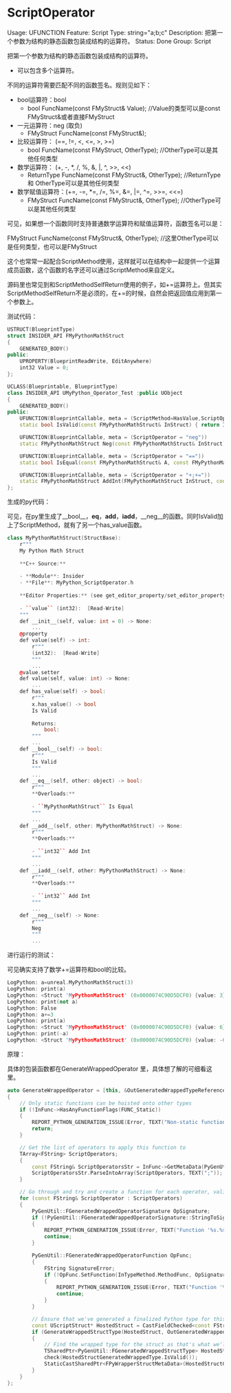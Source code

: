 # ScriptOperator

Usage: UFUNCTION
Feature: Script
Type: string="a;b;c"
Description: 把第一个参数为结构的静态函数包装成结构的运算符。
Status: Done
Group: Script

把第一个参数为结构的静态函数包装成结构的运算符。

- 可以包含多个运算符。

不同的运算符需要匹配不同的函数签名。规则见如下：

- bool运算符：bool
    - bool FuncName(const FMyStruct& Value);    //Value的类型可以是const FMyStruct&或者直接FMyStruct
- 一元运算符：neg (取负)
    - FMyStruct FuncName(const FMyStruct&);
- 比较运算符： (==, !=, <, <=, >, >=)
    - bool FuncName(const FMyStruct, OtherType);  //OtherType可以是其他任何类型
- 数学运算符： (+, -, *, /, %, &, |, ^, >>, <<)
    - ReturnType FuncName(const FMyStruct&, OtherType);   //ReturnType 和 OtherType可以是其他任何类型
- 数学赋值运算符：(+=, -=, *=, /=, %=, &=, |=, ^=, >>=, <<=)
    - FMyStruct FuncName(const FMyStruct&, OtherType);   //OtherType可以是其他任何类型

可见，如果想一个函数同时支持普通数学运算符和赋值运算符，函数签名可以是：

FMyStruct FuncName(const FMyStruct&, OtherType);  //这里OtherType可以是任何类型，也可以是FMyStruct 

这个也常常一起配合ScriptMethod使用，这样就可以在结构中一起提供一个运算成员函数，这个函数的名字还可以通过ScriptMethod来自定义。

源码里也常见到和ScriptMethodSelfReturn使用的例子，如+=运算符上。但其实ScriptMethodSelfReturn不是必须的，在+=的时候，自然会把返回值应用到第一个参数上。

测试代码：

```cpp
USTRUCT(BlueprintType)
struct INSIDER_API FMyPythonMathStruct
{
	GENERATED_BODY()
public:
	UPROPERTY(BlueprintReadWrite, EditAnywhere)
	int32 Value = 0;
};

UCLASS(Blueprintable, BlueprintType)
class INSIDER_API UMyPython_Operator_Test :public UObject
{
	GENERATED_BODY()
public:
	UFUNCTION(BlueprintCallable, meta = (ScriptMethod=HasValue,ScriptOperator = "bool"))
	static bool IsValid(const FMyPythonMathStruct& InStruct) { return InStruct.Value != 0; }

	UFUNCTION(BlueprintCallable, meta = (ScriptOperator = "neg"))
	static FMyPythonMathStruct Neg(const FMyPythonMathStruct& InStruct) { return { -InStruct.Value }; }

	UFUNCTION(BlueprintCallable, meta = (ScriptOperator = "=="))
	static bool IsEqual(const FMyPythonMathStruct& A, const FMyPythonMathStruct& B) { return A.Value == B.Value; }

	UFUNCTION(BlueprintCallable, meta = (ScriptOperator = "+;+="))
	static FMyPythonMathStruct AddInt(FMyPythonMathStruct InStruct, const int32 InValue) { InStruct.Value += InValue; return InStruct; }
};

```

生成的py代码：

可见，在py里生成了__bool__，__eq__，__add__，__iadd__，__neg__的函数。同时IsValid加上了ScriptMethod，就有了另一个has_value函数。

```cpp
class MyPythonMathStruct(StructBase):
    r"""
    My Python Math Struct
    
    **C++ Source:**
    
    - **Module**: Insider
    - **File**: MyPython_ScriptOperator.h
    
    **Editor Properties:** (see get_editor_property/set_editor_property)
    
    - ``value`` (int32):  [Read-Write]
    """
    def __init__(self, value: int = 0) -> None:
        ...
    @property
    def value(self) -> int:
        r"""
        (int32):  [Read-Write]
        """
        ...
    @value.setter
    def value(self, value: int) -> None:
        ...
    def has_value(self) -> bool:
        r"""
        x.has_value() -> bool
        Is Valid
        
        Returns:
            bool:
        """
        ...
    def __bool__(self) -> bool:
        r"""
        Is Valid
        """
        ...
    def __eq__(self, other: object) -> bool:
        r"""
        **Overloads:**
        
        - ``MyPythonMathStruct`` Is Equal
        """
        ...
    def __add__(self, other: MyPythonMathStruct) -> None:
        r"""
        **Overloads:**
        
        - ``int32`` Add Int
        """
        ...
    def __iadd__(self, other: MyPythonMathStruct) -> None:
        r"""
        **Overloads:**
        
        - ``int32`` Add Int
        """
        ...
    def __neg__(self) -> None:
        r"""
        Neg
        """
        ...
```

进行运行的测试：

可见确实支持了数学+=运算符和bool的比较。

```cpp
LogPython: a=unreal.MyPythonMathStruct(3)
LogPython: print(a)
LogPython: <Struct 'MyPythonMathStruct' (0x0000074C90D5DCF0) {value: 3}>
LogPython: print(not a)
LogPython: False
LogPython: a+=3
LogPython: print(a)
LogPython: <Struct 'MyPythonMathStruct' (0x0000074C90D5DCF0) {value: 6}>
LogPython: print(-a)
LogPython: <Struct 'MyPythonMathStruct' (0x0000074C90D5DCF0) {value: -6}>
```

原理：

具体的包装函数都在GenerateWrappedOperator 里，具体想了解的可细看这里。

```cpp
auto GenerateWrappedOperator = [this, &OutGeneratedWrappedTypeReferences, &OutDirtyModules](const UFunction* InFunc, const PyGenUtil::FGeneratedWrappedMethod& InTypeMethod)
{
	// Only static functions can be hoisted onto other types
	if (!InFunc->HasAnyFunctionFlags(FUNC_Static))
	{
		REPORT_PYTHON_GENERATION_ISSUE(Error, TEXT("Non-static function '%s.%s' is marked as 'ScriptOperator' but only static functions can be hoisted."), *InFunc->GetOwnerClass()->GetName(), *InFunc->GetName());
		return;
	}

	// Get the list of operators to apply this function to
	TArray<FString> ScriptOperators;
	{
		const FString& ScriptOperatorsStr = InFunc->GetMetaData(PyGenUtil::ScriptOperatorMetaDataKey);
		ScriptOperatorsStr.ParseIntoArray(ScriptOperators, TEXT(";"));
	}

	// Go through and try and create a function for each operator, validating that the signature matches what the operator expects
	for (const FString& ScriptOperator : ScriptOperators)
	{
		PyGenUtil::FGeneratedWrappedOperatorSignature OpSignature;
		if (!PyGenUtil::FGeneratedWrappedOperatorSignature::StringToSignature(*ScriptOperator, OpSignature))
		{
			REPORT_PYTHON_GENERATION_ISSUE(Error, TEXT("Function '%s.%s' is marked as 'ScriptOperator' but uses an unknown operator type '%s'."), *InFunc->GetOwnerClass()->GetName(), *InFunc->GetName(), *ScriptOperator);
			continue;
		}

		PyGenUtil::FGeneratedWrappedOperatorFunction OpFunc;
		{
			FString SignatureError;
			if (!OpFunc.SetFunction(InTypeMethod.MethodFunc, OpSignature, &SignatureError))
			{
				REPORT_PYTHON_GENERATION_ISSUE(Error, TEXT("Function '%s.%s' is marked as 'ScriptOperator' but has an invalid signature for the '%s' operator: %s."), *InFunc->GetOwnerClass()->GetName(), *InFunc->GetName(), *ScriptOperator, *SignatureError);
				continue;
			}
		}

		// Ensure that we've generated a finalized Python type for this struct since we'll be adding this function as a operator on that type
		const UScriptStruct* HostedStruct = CastFieldChecked<const FStructProperty>(OpFunc.SelfParam.ParamProp)->Struct;
		if (GenerateWrappedStructType(HostedStruct, OutGeneratedWrappedTypeReferences, OutDirtyModules, EPyTypeGenerationFlags::ForceShouldExport))
		{
			// Find the wrapped type for the struct as that's what we'll actually add the operator to (via its meta-data)
			TSharedPtr<PyGenUtil::FGeneratedWrappedStructType> HostedStructGeneratedWrappedType = StaticCastSharedPtr<PyGenUtil::FGeneratedWrappedStructType>(GeneratedWrappedTypes.FindRef(PyGenUtil::GetTypeRegistryName(HostedStruct)));
			check(HostedStructGeneratedWrappedType.IsValid());
			StaticCastSharedPtr<FPyWrapperStructMetaData>(HostedStructGeneratedWrappedType->MetaData)->OpStacks[(int32)OpSignature.OpType].Funcs.Add(MoveTemp(OpFunc));
		}
	}
};
```
